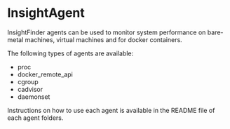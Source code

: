 # InsightAgent
InsightFinder agents can be used to monitor system performance on bare-metal machines, virtual machines and for docker containers.

The following types of agents are available:
 - proc
 - docker_remote_api
 - cgroup
 - cadvisor
 - daemonset

Instructions on how to use each agent is available in the README file of each agent folders.
